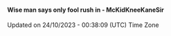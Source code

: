 #### Wise man says only fool rush in - McKidKneeKaneSir
Updated on 24/10/2023 - 00:38:09 (UTC) Time Zone
